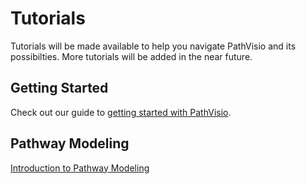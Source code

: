 # Tutorials

Tutorials will be made available to help you navigate PathVisio and its possibilties. More tutorials will be added in the near future. 

## Getting Started

Check out our guide to [getting started with PathVisio](tutorial_page/Getting_Started.md).

## Pathway Modeling

[Introduction to Pathway Modeling](https://github.com/gladstone-institutes/Bioinformatics-Workshops/wiki/Introduction-to-Pathway-Modeling)
